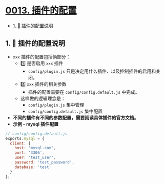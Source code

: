 # [0013. 插件的配置](https://github.com/tnotesjs/TNotes.egg/tree/main/notes/0013.%20%E6%8F%92%E4%BB%B6%E7%9A%84%E9%85%8D%E7%BD%AE)

<!-- region:toc -->

- [1. 📒 插件的配置说明](#1--插件的配置说明)

<!-- endregion:toc -->

## 1. 📒 插件的配置说明

- `xxx` 插件的配置包括俩部分：
  - 1️⃣ 是否启用 `xxx` 插件
    - `config/plugin.js` 只是决定用什么插件、以及控制插件的启用和关闭。
  - 2️⃣ `xxx` 插件的相关参数
    - 插件的配置需要在 `config/config.default.js` 中完成。
  - 这样做的逻辑理念是：
    - `config/plugin.js` 集中管理
    - `config/config.default.js` 集中配置
- **不同的插件有不同的参数配置，需要阅读具体插件的官方文档。**
- **示例 - mysql 插件配置**

```js
// config/config.default.js
exports.mysql = {
  client: {
    host: 'mysql.com',
    port: '3306',
    user: 'test_user',
    password: 'test_password',
    database: 'test'
  }
};
```

